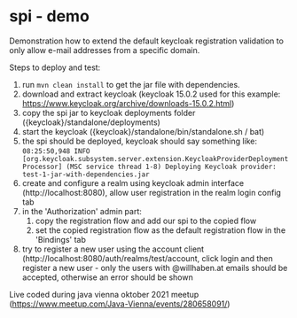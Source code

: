 # spi - demo

Demonstration how to extend the default keycloak registration validation to only allow e-mail addresses from a specific domain.

Steps to deploy and  test:
1. run `mvn clean install` to get the jar file with dependencies.
2. download and extract keycloak (keycloak 15.0.2 used for this example: https://www.keycloak.org/archive/downloads-15.0.2.html)
3. copy the spi jar to keycloak deployments folder ({keycloak}/standalone/deployments)
4. start the keycloak ({keycloak}/standalone/bin/standalone.sh / bat)
5. the spi should be deployed, keycloak should say something like: `08:25:50,948 INFO  [org.keycloak.subsystem.server.extension.KeycloakProviderDeploymentProcessor] (MSC service thread 1-8) Deploying Keycloak provider: test-1-jar-with-dependencies.jar
   `
6. create and configure a realm using keycloak admin interface (http://localhost:8080), allow user registration in the realm login config tab
7. in the 'Authorization' admin part: 
   1. copy the registration flow and add our spi to the copied flow
   2. set the copied registration flow as the default registration flow in the 'Bindings' tab
8. try to register a new user using the account client (http://localhost:8080/auth/realms/test/account, click login and then register a new user - only the users with @willhaben.at emails should be accepted, otherwise an error should be shown



Live coded during java vienna oktober 2021 meetup (https://www.meetup.com/Java-Vienna/events/280658091/)

